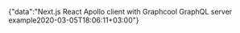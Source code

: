 {"data":"Next.js React Apollo client with Graphcool GraphQL server example2020-03-05T18:06:11+03:00"}
